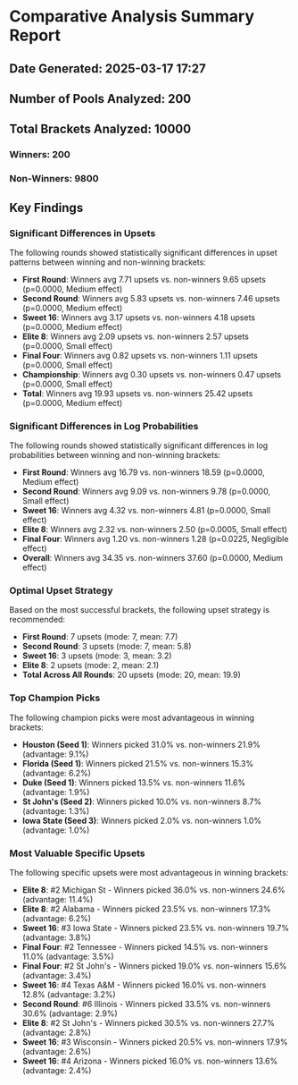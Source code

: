 # Comparative Analysis Summary Report
## Date Generated: 2025-03-17 17:27
## Number of Pools Analyzed: 200
## Total Brackets Analyzed: 10000
### Winners: 200
### Non-Winners: 9800

## Key Findings

### Significant Differences in Upsets
The following rounds showed statistically significant differences in upset patterns between winning and non-winning brackets:
- **First Round**: Winners avg 7.71 upsets vs. non-winners 9.65 upsets (p=0.0000, Medium effect)
- **Second Round**: Winners avg 5.83 upsets vs. non-winners 7.46 upsets (p=0.0000, Medium effect)
- **Sweet 16**: Winners avg 3.17 upsets vs. non-winners 4.18 upsets (p=0.0000, Medium effect)
- **Elite 8**: Winners avg 2.09 upsets vs. non-winners 2.57 upsets (p=0.0000, Small effect)
- **Final Four**: Winners avg 0.82 upsets vs. non-winners 1.11 upsets (p=0.0000, Small effect)
- **Championship**: Winners avg 0.30 upsets vs. non-winners 0.47 upsets (p=0.0000, Small effect)
- **Total**: Winners avg 19.93 upsets vs. non-winners 25.42 upsets (p=0.0000, Medium effect)

### Significant Differences in Log Probabilities
The following rounds showed statistically significant differences in log probabilities between winning and non-winning brackets:
- **First Round**: Winners avg 16.79 vs. non-winners 18.59 (p=0.0000, Medium effect)
- **Second Round**: Winners avg 9.09 vs. non-winners 9.78 (p=0.0000, Small effect)
- **Sweet 16**: Winners avg 4.32 vs. non-winners 4.81 (p=0.0000, Small effect)
- **Elite 8**: Winners avg 2.32 vs. non-winners 2.50 (p=0.0005, Small effect)
- **Final Four**: Winners avg 1.20 vs. non-winners 1.28 (p=0.0225, Negligible effect)
- **Overall**: Winners avg 34.35 vs. non-winners 37.60 (p=0.0000, Medium effect)

### Optimal Upset Strategy
Based on the most successful brackets, the following upset strategy is recommended:
- **First Round**: 7 upsets (mode: 7, mean: 7.7)
- **Second Round**: 3 upsets (mode: 7, mean: 5.8)
- **Sweet 16**: 3 upsets (mode: 3, mean: 3.2)
- **Elite 8**: 2 upsets (mode: 2, mean: 2.1)
- **Total Across All Rounds**: 20 upsets (mode: 20, mean: 19.9)

### Top Champion Picks
The following champion picks were most advantageous in winning brackets:
- **Houston (Seed 1)**: Winners picked 31.0% vs. non-winners 21.9% (advantage: 9.1%)
- **Florida (Seed 1)**: Winners picked 21.5% vs. non-winners 15.3% (advantage: 6.2%)
- **Duke (Seed 1)**: Winners picked 13.5% vs. non-winners 11.6% (advantage: 1.9%)
- **St John's (Seed 2)**: Winners picked 10.0% vs. non-winners 8.7% (advantage: 1.3%)
- **Iowa State (Seed 3)**: Winners picked 2.0% vs. non-winners 1.0% (advantage: 1.0%)

### Most Valuable Specific Upsets
The following specific upsets were most advantageous in winning brackets:
- **Elite 8**: #2 Michigan St - Winners picked 36.0% vs. non-winners 24.6% (advantage: 11.4%)
- **Elite 8**: #2 Alabama - Winners picked 23.5% vs. non-winners 17.3% (advantage: 6.2%)
- **Sweet 16**: #3 Iowa State - Winners picked 23.5% vs. non-winners 19.7% (advantage: 3.8%)
- **Final Four**: #2 Tennessee - Winners picked 14.5% vs. non-winners 11.0% (advantage: 3.5%)
- **Final Four**: #2 St John's - Winners picked 19.0% vs. non-winners 15.6% (advantage: 3.4%)
- **Sweet 16**: #4 Texas A&M - Winners picked 16.0% vs. non-winners 12.8% (advantage: 3.2%)
- **Second Round**: #6 Illinois - Winners picked 33.5% vs. non-winners 30.6% (advantage: 2.9%)
- **Elite 8**: #2 St John's - Winners picked 30.5% vs. non-winners 27.7% (advantage: 2.8%)
- **Sweet 16**: #3 Wisconsin - Winners picked 20.5% vs. non-winners 17.9% (advantage: 2.6%)
- **Sweet 16**: #4 Arizona - Winners picked 16.0% vs. non-winners 13.6% (advantage: 2.4%)